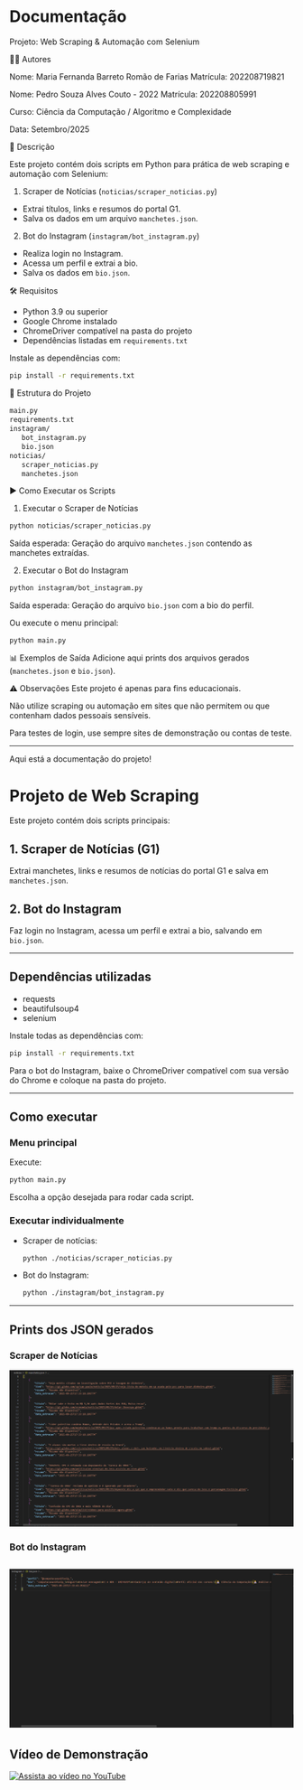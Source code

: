 # Documentação

Projeto: Web Scraping & Automação com Selenium

👨‍💻 Autores

Nome: Maria Fernanda Barreto Romão de Farias 
Matrícula: 202208719821

Nome: Pedro Souza Alves Couto - 2022
Matrícula: 202208805991

Curso: Ciência da Computação / Algoritmo e Complexidade

Data: Setembro/2025

📌 Descrição

Este projeto contém dois scripts em Python para prática de web scraping e automação com Selenium:

1. Scraper de Notícias (`noticias/scraper_noticias.py`)
  - Extrai títulos, links e resumos do portal G1.
  - Salva os dados em um arquivo `manchetes.json`.

2. Bot do Instagram (`instagram/bot_instagram.py`)
  - Realiza login no Instagram.
  - Acessa um perfil e extrai a bio.
  - Salva os dados em `bio.json`.

🛠️ Requisitos
- Python 3.9 ou superior
- Google Chrome instalado
- ChromeDriver compatível na pasta do projeto
- Dependências listadas em `requirements.txt`

Instale as dependências com:
```bash
pip install -r requirements.txt
```

📂 Estrutura do Projeto

```
main.py
requirements.txt
instagram/
   bot_instagram.py
   bio.json
noticias/
   scraper_noticias.py
   manchetes.json
```

▶️ Como Executar os Scripts
1. Executar o Scraper de Notícias
  ```bash
  python noticias/scraper_noticias.py
  ```
  Saída esperada: Geração do arquivo `manchetes.json` contendo as manchetes extraídas.

2. Executar o Bot do Instagram
  ```bash
  python instagram/bot_instagram.py
  ```
  Saída esperada: Geração do arquivo `bio.json` com a bio do perfil.

Ou execute o menu principal:
```bash
python main.py
```

📊 Exemplos de Saída
Adicione aqui prints dos arquivos gerados (`manchetes.json` e `bio.json`).

⚠️ Observações
Este projeto é apenas para fins educacionais.

Não utilize scraping ou automação em sites que não permitem ou que contenham dados pessoais sensíveis.

Para testes de login, use sempre sites de demonstração ou contas de teste.

---

Aqui está a documentação do projeto!



# Projeto de Web Scraping

Este projeto contém dois scripts principais:

## 1. Scraper de Notícias (G1)
Extrai manchetes, links e resumos de notícias do portal G1 e salva em `manchetes.json`.

## 2. Bot do Instagram
Faz login no Instagram, acessa um perfil e extrai a bio, salvando em `bio.json`.

---

## Dependências utilizadas
- requests
- beautifulsoup4
- selenium

Instale todas as dependências com:
```bash
pip install -r requirements.txt
```

Para o bot do Instagram, baixe o ChromeDriver compatível com sua versão do Chrome e coloque na pasta do projeto.

---

## Como executar

### Menu principal
Execute:
```bash
python main.py
```
Escolha a opção desejada para rodar cada script.

### Executar individualmente
- Scraper de notícias:
  ```bash
  python ./noticias/scraper_noticias.py
  ```
- Bot do Instagram:
  ```bash
  python ./instagram/bot_instagram.py
  ```

---

## Prints dos JSON gerados

### Scraper de Notícias
![manchetes.json](./docs/imgs/noticias.png)

### Bot do Instagram
![bio.json](./docs/imgs/bio.png)
---

## Vídeo de Demonstração

[![Assista ao vídeo no YouTube](https://img.youtube.com/vi/G1FCeJr42e0/0.jpg)](https://youtu.be/G1FCeJr42e0)

